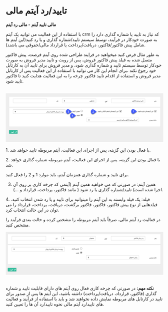 # تایید/رد آیتم مالی        

**مالی تایید آیتم - مالی رد آیتم**

  
با استفاده از این فعالیت می توانید یک آیتم crm که نیاز به تایید یا شماره گذاری دارد را به صورت خودکار در فرآیند، توسط سیستم تایید/شماره گذاری و یا رد کنید(این آیتم ها شامل پیش فاکتور/فاکتور، دریافت/پرداخت یا قرارداد مالی/حقوقی می باشند).

به طور مثال فرض کنید میخواهید در فرایند طراحی شده روی آیتم فرصت، پیش فاکتور متصل شده به فیلد پیش فاکتور فروش، پس از رویت و تایید مدیر فروش به صورت خودکار توسط سیستم تایید و شماره گذاری شود، و مدیر فروش برای تایید آن به کارتابل خود رجوع نکند ،برای انجام این کار می توانید با استفاده از این فعالیت پس از کارتابل مدیر فروش و استفاده از اقدام تایید فاکتور چرخه را به این فعالیت هدایت کنید تا فاکتور تایید شود.

 ![](Approvingfinancialitem/Approvingfinancialitem1.png)

1\. با فعال بودن این گزینه، پس از اجرای این فعالیت، آیتم مربوطه تایید خواهد شد.

2\. با فعال بودن این گزینه، پس از اجرای این فعالیت، آیتم مربوطه شماره گذاری خواهد شد.

برای تایید و شماره گذاری همزمان آیتم، باید موارد 1 و 2 را فعال کنید.

3. همین آیتم: در صورتی که می خواهید همین آیتم (آیتمی که چرخه کاری بر روی آن اجرا شده است) تایید/شماره گذاری یا رد شود ( مانند فاکتور، پرداخت، قرارداد و ...).

4\. فیلد: یک فیلد وابسته به این آیتم را میتوانید برای تایید و یا رد شدن انتخاب کنید. فیلدهایی از نوع پیش فاکتور، فاکتور، فاکتور برگشت، دریافت، پرداخت، قرارداد را می توان در این حالت انتخاب کرد.

در فعالیت رد آیتم مالی، صرفاً باید آیتم مربوطه را مشخص کرده و حالت بعدی فرآیند را مشخص کنید.

![](Approvingfinancialitem/Approvingfinancialitem2.png) 

**نکته مهم:** در صورتی که چرخه کاری فعال روی آیتم های دارای قابلیت تایید و شماره گذاری (فاکتور، قرارداد، دریافت/پرداخت) داشته باشید، این آیتم ها پس از صدور برای تایید در کارتابل های مربوطه نمایش داده نخواهند شد و باید با استفاده از فرآیند و فعالیت های تایید/رد آیتم مالی نحوه تایید/رد آن ها را تعیین کنید.